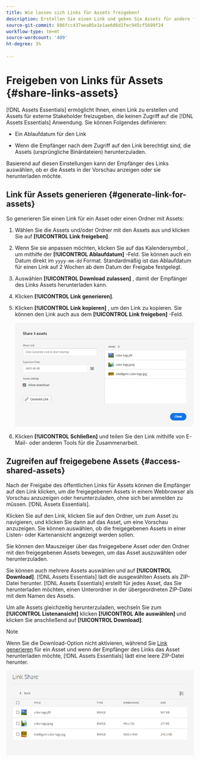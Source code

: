```yaml
---
title: Wie lassen sich Links für Assets freigeben?
description: Erstellen Sie einen Link und geben Sie Assets für andere frei, die keinen Zugriff auf die [!DNL Assets Essentials] Anwendung.
source-git-commit: 886fcc437aea05e1e1ae6d6d1fec945cf5699f24
workflow-type: tm+mt
source-wordcount: '409'
ht-degree: 3%

---
```



# Freigeben von Links für Assets {#share-links-assets}

[!DNL Assets Essentials] ermöglicht Ihnen, einen Link zu erstellen und Assets für externe Stakeholder freizugeben, die keinen Zugriff auf die [!DNL Assets Essentials] Anwendung. Sie können Folgendes definieren:

* Ein Ablaufdatum für den Link

* Wenn die Empfänger nach dem Zugriff auf den Link berechtigt sind, die Assets (ursprüngliche Binärdateien) herunterzuladen.

Basierend auf diesen Einstellungen kann der Empfänger des Links auswählen, ob er die Assets in der Vorschau anzeigen oder sie herunterladen möchte.

## Link für Assets generieren {#generate-link-for-assets}

So generieren Sie einen Link für ein Asset oder einen Ordner mit Assets:

1. Wählen Sie die Assets und/oder Ordner mit den Assets aus und klicken Sie auf **[!UICONTROL Link freigeben]**.

1. Wenn Sie sie anpassen möchten, klicken Sie auf das Kalendersymbol , um mithilfe der **[!UICONTROL Ablaufdatum]** -Feld. Sie können auch ein Datum direkt im `yyyy-mm-dd` Format. Standardmäßig ist das Ablaufdatum für einen Link auf 2 Wochen ab dem Datum der Freigabe festgelegt.

1. Auswählen **[!UICONTROL Download zulassen]** , damit der Empfänger des Links Assets herunterladen kann.

1. Klicken **[!UICONTROL Link generieren]**.

1. Klicken **[!UICONTROL Link kopieren]** , um den Link zu kopieren. Sie können den Link auch aus dem **[!UICONTROL Link freigeben]** -Feld.

   ![Option für das Zuschneiden und Ausrichten](assets/share-asset-link.png)

1. Klicken **[!UICONTROL Schließen]** und teilen Sie den Link mithilfe von E-Mail- oder anderen Tools für die Zusammenarbeit.

## Zugreifen auf freigegebene Assets {#access-shared-assets}

Nach der Freigabe des öffentlichen Links für Assets können die Empfänger auf den Link klicken, um die freigegebenen Assets in einem Webbrowser als Vorschau anzuzeigen oder herunterzuladen, ohne sich bei anmelden zu müssen. [!DNL Assets Essentials].

Klicken Sie auf den Link, klicken Sie auf den Ordner, um zum Asset zu navigieren, und klicken Sie dann auf das Asset, um eine Vorschau anzuzeigen. Sie können auswählen, ob die freigegebenen Assets in einer Listen- oder Kartenansicht angezeigt werden sollen.

Sie können den Mauszeiger über das freigegebene Asset oder den Ordner mit den freigegebenen Assets bewegen, um das Asset auszuwählen oder herunterzuladen.

Sie können auch mehrere Assets auswählen und auf **[!UICONTROL Download]**. [!DNL Assets Essentials] lädt die ausgewählten Assets als ZIP-Datei herunter. [!DNL Assets Essentials] erstellt für jedes Asset, das Sie herunterladen möchten, einen Unterordner in der übergeordneten ZIP-Datei mit dem Namen des Assets.

Um alle Assets gleichzeitig herunterzuladen, wechseln Sie zum **[!UICONTROL Listenansicht]** klicken **[!UICONTROL Alle auswählen]** und klicken Sie anschließend auf **[!UICONTROL Download]**.

>[!NOTE]
>
>Wenn Sie die Download-Option nicht aktivieren, während Sie [Link generieren](#share-links-assets) für ein Asset und wenn der Empfänger des Links das Asset herunterladen möchte, [!DNL Assets Essentials] lädt eine leere ZIP-Datei herunter.

![Option für das Zuschneiden und Ausrichten](assets/preview-shared-assets.png)

